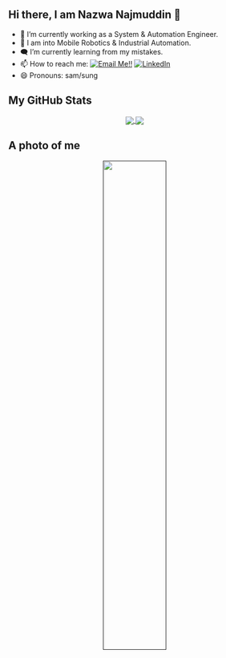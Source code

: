 ## Hi there, I am Nazwa Najmuddin 👋

- 🔭 I’m currently working as a System & Automation Engineer.
- 🤖 I am into Mobile Robotics & Industrial Automation.
- 🗨️ I’m currently learning from my mistakes.
- 📫 How to reach me: <a href="mailto:naznajmuddin@gmail.com">![Email Me!!](https://img.shields.io/badge/Gmail-D14836?style=for-the-badge&logo=gmail&logoColor=white)</a> <a href="https://www.linkedin.com/in/nazwanajmuddin/">![LinkedIn](https://img.shields.io/badge/LinkedIn-0077B5?style=for-the-badge&logo=linkedin&logoColor=white)</a>
- 😄 Pronouns: sam/sung

## My GitHub Stats

<div align="center"> 
  <a href="">
    <img align="center" src="https://github-readme-stats-sigma-five.vercel.app/api?username=naznajmuddin&show_icons=true&include_all_commits=true&count_private=true&theme=react&line_height=40" />
  </a>
  <a href="">
    <img align="center" src="https://github-readme-stats.vercel.app/api/top-langs/?username=naznajmuddin&theme=react&line_height=40&hide=css"/>
  </a>
</div>

## A photo of me

<div align="center">
<a href="">
      <img align="center" src="https://repository-images.githubusercontent.com/739908670/0345f21e-5b31-45f7-8972-f153ac0db94e" style="width:50%; height:50%;"/>
  </a>
</div>
